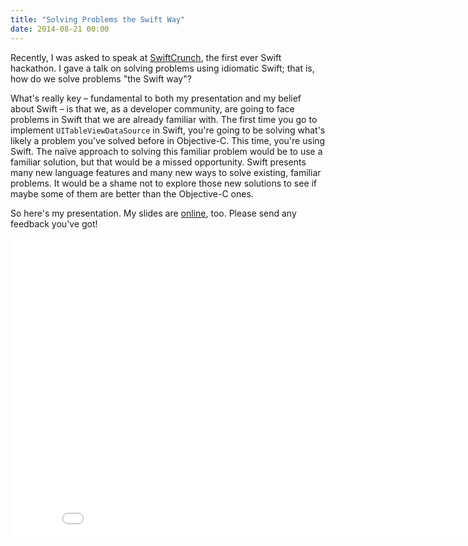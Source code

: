 ```yaml
---
title: "Solving Problems the Swift Way"
date: 2014-08-21 00:00
---
```


<import><p>Recently, I was asked to speak at <a href="http://swiftcrunch.com">SwiftCrunch</a>, the first ever Swift hackathon. I gave a talk on solving problems using idiomatic Swift; that is, how do we solve problems "the Swift way"?</p>

<p>What's really key – fundamental to both my presentation and my belief about Swift – is that we, as a developer community, are going to face problems in Swift that we are already familiar with. The first time you go to implement <code>UITableViewDataSource</code> in Swift, you're going to be solving what's likely a problem you've solved before in Objective-C. This time, you're using Swift. The naïve approach to solving this familiar problem would be to use a familiar solution, but that would be a missed opportunity. Swift presents many new language features and many new ways to solve existing, familiar problems. It would be a shame not to explore those new solutions to see if maybe some of them are better than the Objective-C ones. </p>

<p>So here's my presentation. My slides are <a href="https://speakerdeck.com/ashfurrow/solving-problems-the-swift-way-swiftcrunch">online</a>, too. Please send any feedback you've got!</p>
<div class="embed-responsive embed-responsive-16by9">
	<iframe src="//www.youtube.com/embed/LtrzZb5Jw0g?wmode=opaque&amp;enablejsapi=1" height="480" width="854" scrolling="no" frameborder="0" allowfullscreen="" class="embed-responsive-item"></iframe>
</div>

</import>

<!-- more -->

